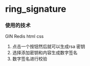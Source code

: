 # ring_signature


### 使用的技术

GIN  Redis  html css

1. 点击一个按钮然后就可以生成rsa 密钥
2. 选择添加密钥和内容生成数字签名
3. 数字签名进行校验